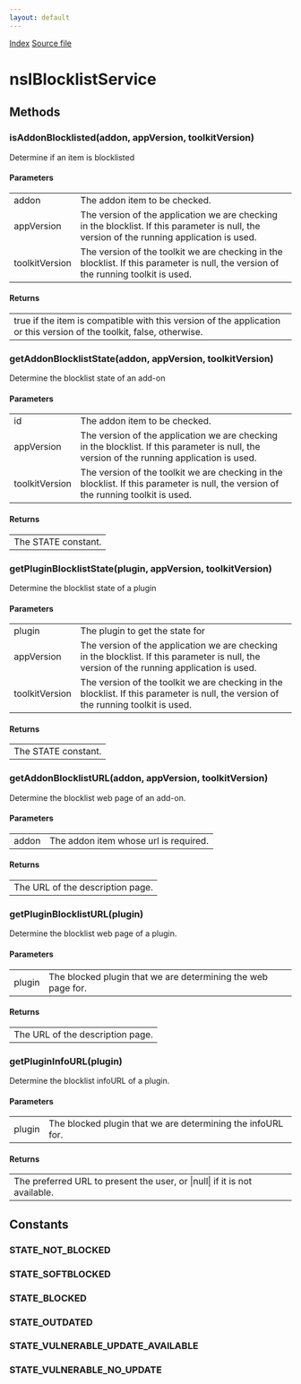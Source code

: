 ```yaml
---
layout: default
---
```

<div id='links'><a href="../index.html">Index</a>
<a href="http://dxr.mozilla.org/mozilla-central/source/xpcom/system/nsIBlocklistService.idl">Source file</a>
</div>

# nsIBlocklistService #

## Methods ##

### isAddonBlocklisted(addon, appVersion, toolkitVersion) ###
  
Determine if an item is blocklisted  
  

#### Parameters ####

<table>

<tr>
<td>addon</td>
<td>         The addon item to be checked.  
</td>
</tr>

<tr>
<td>appVersion</td>
<td>         The version of the application we are checking in the blocklist.  
         If this parameter is null, the version of the running application  
         is used.  
</td>
</tr>

<tr>
<td>toolkitVersion</td>
<td>         The version of the toolkit we are checking in the blocklist.  
         If this parameter is null, the version of the running toolkit  
         is used.  
</td>
</tr>

</table>

#### Returns ####

<table>

<tr>
<td>true if the item is compatible with this version of the  
         application or this version of the toolkit, false, otherwise.  
</td>
</tr>

</table>

### getAddonBlocklistState(addon, appVersion, toolkitVersion) ###
  
Determine the blocklist state of an add-on  
  

#### Parameters ####

<table>

<tr>
<td>id</td>
<td>         The addon item to be checked.  
</td>
</tr>

<tr>
<td>appVersion</td>
<td>         The version of the application we are checking in the blocklist.  
         If this parameter is null, the version of the running application  
         is used.  
</td>
</tr>

<tr>
<td>toolkitVersion</td>
<td>         The version of the toolkit we are checking in the blocklist.  
         If this parameter is null, the version of the running toolkit  
         is used.  
</td>
</tr>

</table>

#### Returns ####

<table>

<tr>
<td>The STATE constant.  
</td>
</tr>

</table>

### getPluginBlocklistState(plugin, appVersion, toolkitVersion) ###
  
Determine the blocklist state of a plugin  
  

#### Parameters ####

<table>

<tr>
<td>plugin</td>
<td>         The plugin to get the state for  
</td>
</tr>

<tr>
<td>appVersion</td>
<td>         The version of the application we are checking in the blocklist.  
         If this parameter is null, the version of the running application  
         is used.  
</td>
</tr>

<tr>
<td>toolkitVersion</td>
<td>         The version of the toolkit we are checking in the blocklist.  
         If this parameter is null, the version of the running toolkit  
         is used.  
</td>
</tr>

</table>

#### Returns ####

<table>

<tr>
<td>The STATE constant.  
</td>
</tr>

</table>

### getAddonBlocklistURL(addon, appVersion, toolkitVersion) ###
  
Determine the blocklist web page of an add-on.  
  

#### Parameters ####

<table>

<tr>
<td>addon</td>
<td>         The addon item whose url is required.  
</td>
</tr>

</table>

#### Returns ####

<table>

<tr>
<td>The URL of the description page.  
</td>
</tr>

</table>

### getPluginBlocklistURL(plugin) ###
  
Determine the blocklist web page of a plugin.  
  

#### Parameters ####

<table>

<tr>
<td>plugin</td>
<td>         The blocked plugin that we are determining the web page for.  
</td>
</tr>

</table>

#### Returns ####

<table>

<tr>
<td>The URL of the description page.  
</td>
</tr>

</table>

### getPluginInfoURL(plugin) ###
  
Determine the blocklist infoURL of a plugin.  
  

#### Parameters ####

<table>

<tr>
<td>plugin</td>
<td>         The blocked plugin that we are determining the infoURL for.  
</td>
</tr>

</table>

#### Returns ####

<table>

<tr>
<td>The preferred URL to present the user, or |null| if  
         it is not available.  
</td>
</tr>

</table>

## Constants ##

### STATE_NOT_BLOCKED ###

### STATE_SOFTBLOCKED ###

### STATE_BLOCKED ###

### STATE_OUTDATED ###

### STATE_VULNERABLE_UPDATE_AVAILABLE ###

### STATE_VULNERABLE_NO_UPDATE ###
